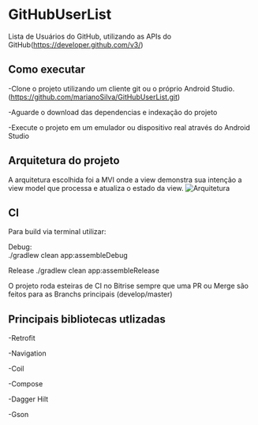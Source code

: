 # GitHubUserList

Lista de Usuários do GitHub, utilizando as APIs do GitHub(https://developer.github.com/v3/)


## Como executar

-Clone o projeto utilizando um cliente git ou o próprio Android Studio.(https://github.com/marianoSilva/GitHubUserList.git)  

-Aguarde o download das dependencias e indexação do projeto  

-Execute o projeto em um emulador ou dispositivo real através do Android Studio  


## Arquitetura do projeto
A arquitetura escolhida foi a MVI onde a view demonstra sua intenção a view model que processa e atualiza o estado da view.
![Arquitetura](https://miro.medium.com/v2/resize:fit:911/1*TTKpvdzyNXfPBhVyRqD6EA.png)


## CI

Para build via terminal utilizar:

Debug:  
./gradlew clean app:assembleDebug  

Release
./gradlew clean app:assembleRelease

O projeto roda esteiras de CI no Bitrise sempre que uma PR ou Merge são feitos para as Branchs principais (develop/master)  


## Principais bibliotecas utlizadas

-Retrofit  

-Navigation  

-Coil  

-Compose  

-Dagger Hilt  

-Gson
